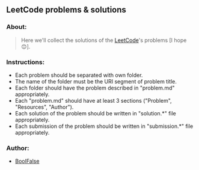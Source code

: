 
## LeetCode problems & solutions

### About:

> Here we'll collect the solutions of the [LeetCode](https://leetcode.com)'s problems [I hope 😊]. 

### Instructions:

- Each problem should be separated with own folder.
- The name of the folder must be the URI segment of problem title.
- Each folder should have the problem described in "problem.md" appropriately.
- Each "problem.md" should have at least 3 sections ("Problem", "Resources", "Author").
- Each solution of the problem should be written in "solution.*" file appropriately.
- Each submission of the problem should be written in "submission.*" file appropriately.

### Author:

- [BoolFalse](https://boolfalse.com/)
